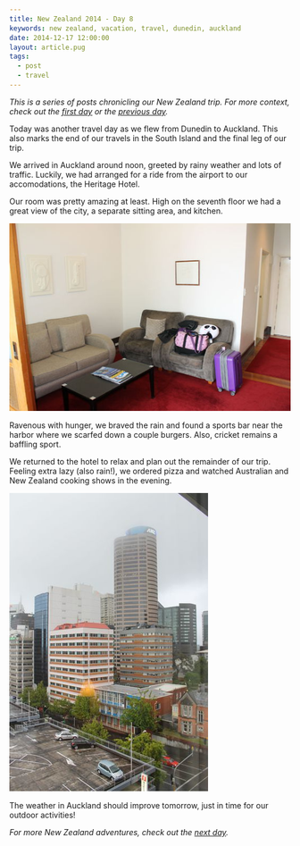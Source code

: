 ```yaml
---
title: New Zealand 2014 - Day 8
keywords: new zealand, vacation, travel, dunedin, auckland
date: 2014-12-17 12:00:00
layout: article.pug
tags:
  - post
  - travel
---
```

*This is a series of posts chronicling our New Zealand trip. For more context, check out the [first day][first] or the [previous day][prev].*

Today was another travel day as we flew from Dunedin to Auckland. This also marks the end of our travels in the South Island and the final leg of our trip.

We arrived in Auckland around noon, greeted by rainy weather and lots of traffic. Luckily, we had arranged for a ride from the airport to our accomodations, the Heritage Hotel.

Our room was pretty amazing at least. High on the seventh floor we had a great view of the city, a separate sitting area, and kitchen.

[![Our room at the Heritage Hotel, Auckland][t2]][p2]

Ravenous with hunger, we braved the rain and found a sports bar near the harbor where we scarfed down a couple burgers. Also, cricket remains a baffling sport.

We returned to the hotel to relax and plan out the remainder of our trip. Feeling extra lazy (also rain!), we ordered pizza and watched Australian and New Zealand cooking shows in the evening.

[![View of Auckland from Heritage Hotel][t1]][p1]

The weather in Auckland should improve tomorrow, just in time for our outdoor activities!

*For more New Zealand adventures, check out the [next day][next].*

[first]: /blog/new-zealand-2014-day-1/
[prev]: /blog/new-zealand-2014-day-7/
[next]: /blog/new-zealand-2014-day-9/

[p1]: /media/images/nz14/day8/auckland.jpg
[t1]: /media/images/nz14/day8/thumb-auckland.jpg
[p2]: /media/images/nz14/day8/heritage-hotel.jpg
[t2]: /media/images/nz14/day8/thumb-heritage-hotel.jpg
